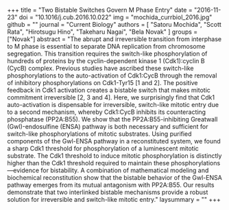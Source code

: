 +++
title = "Two Bistable Switches Govern M Phase Entry"
date = "2016-11-23"
doi = "10.1016/j.cub.2016.10.022"
img = "mochida_currbiol_2016.jpg"
github = ""
journal = "Current Biology"
authors = [
  "Satoru Mochida",
  "Scott Rata",
  "Hirotsugu Hino",
  "Takeharu Nagai",
  "Bela Novak"
]
groups = ["Novak"]
abstract = "The abrupt and irreversible transition from interphase to M phase is essential to separate DNA replication from chromosome segregation. This transition requires the switch-like phosphorylation of hundreds of proteins by the cyclin-dependent kinase 1 (Cdk1):cyclin B (CycB) complex. Previous studies have ascribed these switch-like phosphorylations to the auto-activation of Cdk1:CycB through the removal of inhibitory phosphorylations on Cdk1-Tyr15 [1 and 2]. The positive feedback in Cdk1 activation creates a bistable switch that makes mitotic commitment irreversible [2, 3 and 4]. Here, we surprisingly find that Cdk1 auto-activation is dispensable for irreversible, switch-like mitotic entry due to a second mechanism, whereby Cdk1:CycB inhibits its counteracting phosphatase (PP2A:B55). We show that the PP2A:B55-inhibiting Greatwall (Gwl)-endosulfine (ENSA) pathway is both necessary and sufficient for switch-like phosphorylations of mitotic substrates. Using purified components of the Gwl-ENSA pathway in a reconstituted system, we found a sharp Cdk1 threshold for phosphorylation of a luminescent mitotic substrate. The Cdk1 threshold to induce mitotic phosphorylation is distinctly higher than the Cdk1 threshold required to maintain these phosphorylations—evidence for bistability. A combination of mathematical modeling and biochemical reconstitution show that the bistable behavior of the Gwl-ENSA pathway emerges from its mutual antagonism with PP2A:B55. Our results demonstrate that two interlinked bistable mechanisms provide a robust solution for irreversible and switch-like mitotic entry."
laysummary = ""
+++
